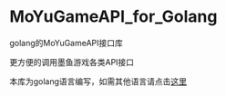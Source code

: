 # MoYuGameAPI_for_Golang
golang的MoYuGameAPI接口库

更方便的调用墨鱼游戏各类API接口

本库为golang语言编写，如需其他语言请点击[这里](Project)
